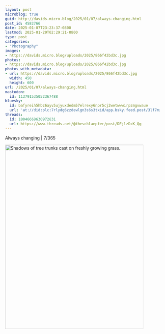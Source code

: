 ```yaml
---
layout: post
microblog: true
guid: http://davids.micro.blog/2025/01/07/always-changing.html
post_id: 4582766
date: 2025-01-07T23:23:37-0800
lastmod: 2025-01-29T02:29:21-0800
type: post
categories:
- "Photography"
images:
- https://davids.micro.blog/uploads/2025/866f42bd3c.jpg
photos:
- https://davids.micro.blog/uploads/2025/866f42bd3c.jpg
photos_with_metadata:
- url: https://davids.micro.blog/uploads/2025/866f42bd3c.jpg
  width: 450
  height: 600
url: /2025/01/07/always-changing.html
mastodon:
  id: 113791535052367488
bluesky:
  id: bafyreih5hbz6ayv5ujyuxdedm57elrexy6npr5cj2wetwwwirpzmgvwaue
  url: 'at://did:plc:7rlydg6zzdewlgn3s6s3txid/app.bsky.feed.post/3lf7mzb5qr32e'
threads:
  id: 18046669630972831
  url: https://www.threads.net/@theschlaepfer/post/DEjlzDzK_Qg
---
```

Always changing | 7/365

<img src="/uploads/2025/866f42bd3c.jpg" width="450" height="600" alt="Shadows of tree trunks cast on freshly growing grass.">
